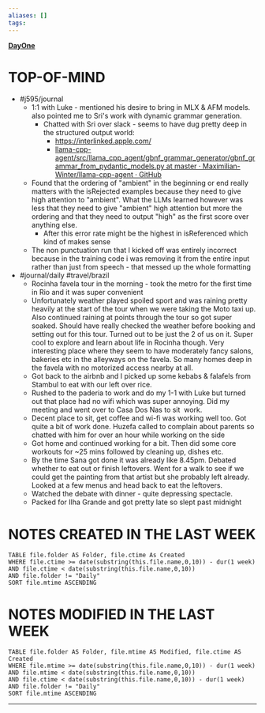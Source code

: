 ```yaml
---
aliases: []
tags: 
---
```

**[DayOne](dayone://open?date=2024-06-27)**

# TOP-OF-MIND
- #j595/journal 
	- 1:1 with Luke - mentioned his desire to bring in MLX & AFM models. also pointed me to Sri's work with dynamic grammar generation.
		- Chatted with Sri over slack - seems to have dug pretty deep in the structured output world:
			- https://interlinked.apple.com/
			- [llama-cpp-agent/src/llama\_cpp\_agent/gbnf\_grammar\_generator/gbnf\_grammar\_from\_pydantic\_models.py at master · Maximilian-Winter/llama-cpp-agent · GitHub](https://github.com/Maximilian-Winter/llama-cpp-agent/blob/master/src/llama_cpp_agent/gbnf_grammar_generator/gbnf_grammar_from_pydantic_models.py)
	- Found that the ordering of "ambient" in the beginning or end really matters with the isRejected examples because they need to give high attention to "ambient". What the LLMs learned however was less that they need to give "ambient" high attention but more the ordering and that they need to output "high" as the first score over anything else.
		- After this error rate might be the highest in isReferenced which kind of makes sense
	- The non punctuation run that I kicked off was entirely incorrect because in the training code i was removing it from the entire input rather than just from speech - that messed up the whole formatting
- #journal/daily #travel/brazil 
	- Rocinha favela tour in the morning - took the metro for the first time in Rio and it was super convenient
	- Unfortunately weather played spoiled sport and was raining pretty heavily at the start of the tour when we were taking the Moto taxi up. Also continued raining at points through the tour so got super soaked. Should have really checked the weather before booking and setting out for this tour. Turned out to be just the 2 of us on it. Super cool to explore and learn about life in Rocinha though. Very interesting place where they seem to have moderately fancy salons, bakeries etc in the alleyways on the favela. So many homes deep in the favela with no motorized access nearby at all. 
	- Got back to the airbnb and I picked up some kebabs & falafels from Stambul to eat with our left over rice.
	- Rushed to the paderia to work and do my 1-1 with Luke but turned out that place had no wifi which was super annoying. Did my meeting and went over to Casa Dos Nas to sit  work.
	- Decent place to sit, get coffee and wi-fi was working well too. Got quite a bit of work done. Huzefa called to complain about parents so chatted with him for over an hour while working on the side
	- Got home and continued working for a bit. Then did some core workouts for ~25 mins followed by cleaning up, dishes etc.
	- By the time Sana got done it was already like 8.45pm. Debated whether to eat out or finish leftovers. Went for a walk to see if we could get the painting from that artist but she probably left already. Looked at a few menus and head back to eat the leftovers.
	- Watched the debate with dinner - quite depressing spectacle.
	- Packed for Ilha Grande and got pretty late so slept past midnight

# NOTES CREATED IN THE LAST WEEK
``` dataview
TABLE file.folder AS Folder, file.ctime As Created
WHERE file.ctime >= date(substring(this.file.name,0,10)) - dur(1 week) 
AND file.ctime < date(substring(this.file.name,0,10)) 
AND file.folder != "Daily"
SORT file.mtime ASCENDING
```

# NOTES MODIFIED IN THE LAST WEEK
``` dataview
TABLE file.folder AS Folder, file.mtime AS Modified, file.ctime AS Created
WHERE file.mtime >= date(substring(this.file.name,0,10)) - dur(1 week)
AND file.mtime < date(substring(this.file.name,0,10))
AND file.ctime < date(substring(this.file.name,0,10)) - dur(1 week)
AND file.folder != "Daily"
SORT file.mtime ASCENDING
```
---
